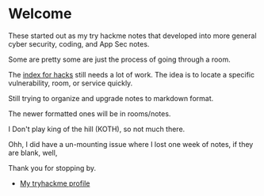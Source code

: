 # Welcome


These started out as my try hackme notes that developed into more general cyber security, coding, and App Sec notes.

Some are pretty some are just the process of going through a room.

The [index for hacks](/indexForHacks) still needs a lot of work.  The idea is to locate a specific vulnerability, room, or service quickly.

Still trying to organize and upgrade notes to markdown format.  

The newer formatted ones will be in rooms/notes.

I Don't play king of the hill (KOTH), so not much there. 

Ohh, I did have a un-mounting issue where I lost one week of notes, if they are blank, well, 

Thank you for stopping by.


- [My tryhackme profile](https://tryhackme.com/p/max55005500)